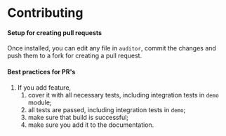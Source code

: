 # Contributing

#### Setup for creating pull requests

Once installed, you can edit any file in `auditor`, commit the changes and push them to a fork for creating a pull request.

#### Best practices for PR's

1. If you add feature, 
   1. cover it with all necessary tests, including integration tests in `demo` module;
   2. all tests are passed, including integration tests in `demo`;
   3. make sure that build is successful;
   4. make sure you add it to the documentation.

